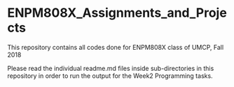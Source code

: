 # ENPM808X_Assignments_and_Projects
This repository contains all codes done for ENPM808X class of UMCP, Fall 2018

Please read the individual readme.md files inside sub-directories in this repository in order to run the output for the Week2 Programming tasks.
